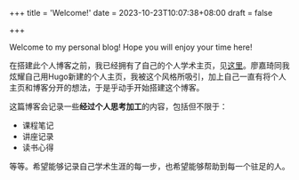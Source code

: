 +++
title = 'Welcome!'
date = 2023-10-23T10:07:38+08:00
draft = false

+++

Welcome to my personal blog! Hope you will enjoy your time here!

在搭建此个人博客之前，我已经拥有了自己的个人学术主页，见[这里](https://jiuzhengWang.github.io)。廖嘉琦同我炫耀自己用Hugo新建的个人主页，我被这个风格所吸引，加上自己一直有将个人主页和博客分开的想法，于是乎动手开始搭建这个博客。

这篇博客会记录一些**经过个人思考加工**的内容，包括但不限于：
- 课程笔记
- 讲座记录
- 读书心得

等等。希望能够记录自己学术生涯的每一步，也希望能够帮助到每一个驻足的人。

